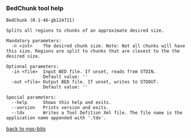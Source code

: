 ### BedChunk tool help
	BedChunk (0.1-46-gb124721)
	
	Splits all regions to chunks of an approximate desired size.
	
	Mandatory parameters:
	  -n <int>    The desired chunk size. Note: Not all chunks will have this size. Regions are split to chunks that are closest to the the desired size.
	
	Optional parameters:
	  -in <file>  Input BED file. If unset, reads from STDIN.
	              Default value: ''
	  -out <file> Output BED file. If unset, writes to STDOUT.
	              Default value: ''
	
	Special parameters:
	  --help      Shows this help and exits.
	  --version   Prints version and exits.
	  --tdx       Writes a Tool Defition Xml file. The file name is the application name appended with '.tdx'.
	
[back to ngs-bits](https://github.com/marc-sturm/ngs-bits)